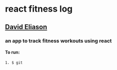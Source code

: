 # react fitness log
## [David Eliason](http://www.deliason.com)
### an app to track fitness workouts using react
#### To run:
````
1. $ git 